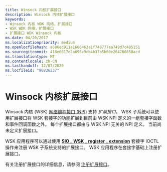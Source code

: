 ```yaml
---
title: Winsock 内核扩展接口
description: Winsock 内核扩展接口
keywords:
- Winsock 内核 WDK 网络，扩展接口
- WSK WDK 网络，扩展接口
- 扩展接口 WDK Winsock 内核
ms.date: 04/20/2017
ms.localizationpriority: medium
ms.openlocfilehash: a686ed911a1666463a1f748777aa749d7c485151
ms.sourcegitcommit: 418e6617e2a695c9cb4b37b5b60e264760858acd
ms.translationtype: MT
ms.contentlocale: zh-CN
ms.lasthandoff: 12/07/2020
ms.locfileid: "96836237"
---
```

# <a name="winsock-kernel-extension-interfaces"></a>Winsock 内核扩展接口


Winsock 内核 (WSK) [网络编程接口 (NPI)](network-programming-interface.md) 支持 *扩展接口*。 WSK 子系统可以使用扩展接口将 WSK 套接字的功能扩展到目前由 WSK NPI 定义的一组套接字函数和事件回调函数之外。 每个扩展接口都由与 WSK NPI 无关的 NPI 定义。 当前尚未定义扩展接口。

WSK 应用程序可以通过使用 [**SIO \_ WSK \_ register \_ extension**](./sio-wsk-register-extension.md) 套接字 IOCTL 操作来注册 WSK 子系统支持的扩展接口。 WSK 应用程序在套接字基础上注册扩展接口。

有关注册扩展接口的详细信息，请参阅 [注册扩展接口](registering-an-extension-interface.md)。

 

